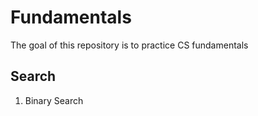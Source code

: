 # Fundamentals
The goal of this repository is to practice CS fundamentals

## Search
1. Binary Search
